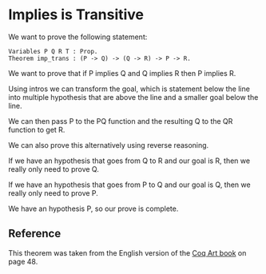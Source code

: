 # Implies is Transitive

We want to prove the following statement:

```coq
Variables P Q R T : Prop.
Theorem imp_trans : (P -> Q) -> (Q -> R) -> P -> R.
```

We want to prove that if P implies Q and Q implies R then P implies R.

Using intros we can transform the goal, which is statement below the line into multiple hypothesis that are above the line and a smaller goal below the line.

We can then pass P to the PQ function and the resulting Q to the QR function to get R.

We can also prove this alternatively using reverse reasoning.

If we have an hypothesis that goes from Q to R and our goal is R, then we really only need to prove Q.

If we have an hypothesis that goes from P to Q and our goal is Q, then we really only need to prove P.

We have an hypothesis P, so our prove is complete.

## Reference

This theorem was taken from the English version of the [Coq Art book](https://www.labri.fr/perso/casteran/CoqArt/) on page 48.
